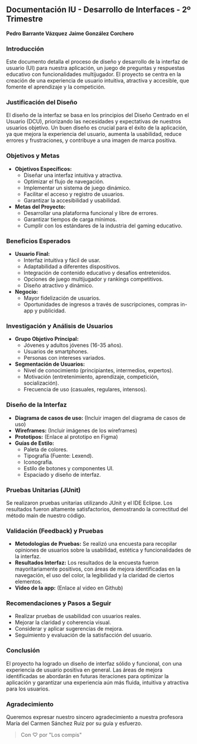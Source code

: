 ## Documentación IU - Desarrollo de Interfaces - 2º Trimestre

**Pedro Barrante Vázquez**
**Jaime González Corchero**

### Introducción

Este documento detalla el proceso de diseño y desarrollo de la interfaz de usuario (UI) para nuestra aplicación, un juego de preguntas y respuestas educativo con funcionalidades multijugador. El proyecto se centra en la creación de una experiencia de usuario intuitiva, atractiva y accesible, que fomente el aprendizaje y la competición.

### Justificación del Diseño

El diseño de la interfaz se basa en los principios del Diseño Centrado en el Usuario (DCU), priorizando las necesidades y expectativas de nuestros usuarios objetivo. Un buen diseño es crucial para el éxito de la aplicación, ya que mejora la experiencia del usuario, aumenta la usabilidad, reduce errores y frustraciones, y contribuye a una imagen de marca positiva.

### Objetivos y Metas

*   **Objetivos Específicos:**
    *   Diseñar una interfaz intuitiva y atractiva.
    *   Optimizar el flujo de navegación.
    *   Implementar un sistema de juego dinámico.
    *   Facilitar el acceso y registro de usuarios.
    *   Garantizar la accesibilidad y usabilidad.
*   **Metas del Proyecto:**
    *   Desarrollar una plataforma funcional y libre de errores.
    *   Garantizar tiempos de carga mínimos.
    *   Cumplir con los estándares de la industria del gaming educativo.

### Beneficios Esperados

*   **Usuario Final:**
    *   Interfaz intuitiva y fácil de usar.
    *   Adaptabilidad a diferentes dispositivos.
    *   Integración de contenido educativo y desafíos entretenidos.
    *   Opciones de juego multijugador y rankings competitivos.
    *   Diseño atractivo y dinámico.
*   **Negocio:**
    *   Mayor fidelización de usuarios.
    *   Oportunidades de ingresos a través de suscripciones, compras in-app y publicidad.

### Investigación y Análisis de Usuarios

*   **Grupo Objetivo Principal:**
    *   Jóvenes y adultos jóvenes (16-35 años).
    *   Usuarios de smartphones.
    *   Personas con intereses variados.
*   **Segmentación de Usuarios:**
    *   Nivel de conocimiento (principiantes, intermedios, expertos).
    *   Motivación (entretenimiento, aprendizaje, competición, socialización).
    *   Frecuencia de uso (casuales, regulares, intensos).

### Diseño de la Interfaz

*   **Diagrama de casos de uso:** (Incluir imagen del diagrama de casos de uso)
*   **Wireframes:** (Incluir imágenes de los wireframes)
*   **Prototipos:** (Enlace al prototipo en Figma)
*   **Guías de Estilo:**
    *   Paleta de colores.
    *   Tipografía (Fuente: Lexend).
    *   Iconografía.
    *   Estilo de botones y componentes UI.
    *   Espaciado y diseño de interfaz.

### Pruebas Unitarias (JUnit)

Se realizaron pruebas unitarias utilizando JUnit y el IDE Eclipse. Los resultados fueron altamente satisfactorios, demostrando la correctitud del método main de nuestro código.

### Validación (Feedback) y Pruebas

*   **Metodologías de Pruebas:** Se realizó una encuesta para recopilar opiniones de usuarios sobre la usabilidad, estética y funcionalidades de la interfaz.
*   **Resultados Interfaz:** Los resultados de la encuesta fueron mayoritariamente positivos, con áreas de mejora identificadas en la navegación, el uso del color, la legibilidad y la claridad de ciertos elementos.
*   **Video de la app:** (Enlace al video en Github)

### Recomendaciones y Pasos a Seguir

*   Realizar pruebas de usabilidad con usuarios reales.
*   Mejorar la claridad y coherencia visual.
*   Considerar y aplicar sugerencias de mejora.
*   Seguimiento y evaluación de la satisfacción del usuario.

### Conclusión

El proyecto ha logrado un diseño de interfaz sólido y funcional, con una experiencia de usuario positiva en general. Las áreas de mejora identificadas se abordarán en futuras iteraciones para optimizar la aplicación y garantizar una experiencia aún más fluida, intuitiva y atractiva para los usuarios.

### Agradecimiento

Queremos expresar nuestro sincero agradecimiento a nuestra profesora María del Carmen Sánchez Ruiz por su guía y esfuerzo.

> Con ♡ por "Los compis" 
